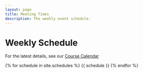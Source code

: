 ```yaml
---
layout: page
title: Meeting Times
description: The weekly event schedule.
---
```


# Weekly Schedule

For the latest details, see our [Course Calendar](https://calendar.google.com/calendar/u/0/embed?src=m5m78scf7panucng0a3fpdstik@group.calendar.google.com&ctz=America/New_York)

{% for schedule in site.schedules %}
{{ schedule }}
{% endfor %}
